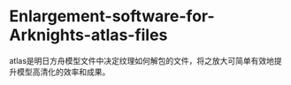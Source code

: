 # Enlargement-software-for-Arknights-atlas-files
atlas是明日方舟模型文件中决定纹理如何解包的文件，将之放大可简单有效地提升模型高清化的效率和成果。
